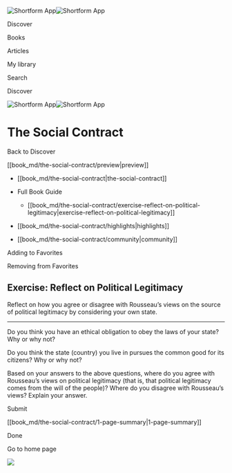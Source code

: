 ![Shortform App](/img/logo.36a2399e.svg)![Shortform App](/img/logo-dark.70c1b072.svg)

Discover

Books

Articles

My library

Search

Discover

![Shortform App](/img/logo.36a2399e.svg)![Shortform App](/img/logo-dark.70c1b072.svg)

# The Social Contract

Back to Discover

[[book_md/the-social-contract/preview|preview]]

  * [[book_md/the-social-contract|the-social-contract]]
  * Full Book Guide

    * [[book_md/the-social-contract/exercise-reflect-on-political-legitimacy|exercise-reflect-on-political-legitimacy]]
  * [[book_md/the-social-contract/highlights|highlights]]
  * [[book_md/the-social-contract/community|community]]



Adding to Favorites 

Removing from Favorites 

## Exercise: Reflect on Political Legitimacy

Reflect on how you agree or disagree with Rousseau’s views on the source of political legitimacy by considering your own state.

* * *

Do you think you have an ethical obligation to obey the laws of your state? Why or why not?

Do you think the state (country) you live in pursues the common good for its citizens? Why or why not?

Based on your answers to the above questions, where do you agree with Rousseau’s views on political legitimacy (that is, that political legitimacy comes from the will of the people)? Where do you disagree with Rousseau’s views? Explain your answer.

Submit 

[[book_md/the-social-contract/1-page-summary|1-page-summary]]

Done

Go to home page 

![](https://bat.bing.com/action/0?ti=56018282&Ver=2&mid=e97fa301-bbfb-4c32-90be-6f2ebf2bdab3&sid=1711133063fa11eebdec89a8b8ae3bbc&vid=171147a063fa11eea7440fcfeb230d96&vids=0&msclkid=N&pi=0&lg=en-US&sw=800&sh=600&sc=24&nwd=1&tl=Shortform%20%7C%20Book&p=https%3A%2F%2Fwww.shortform.com%2Fapp%2Fbook%2Fthe-social-contract%2Fexercise-reflect-on-political-legitimacy&r=&lt=396&evt=pageLoad&sv=1&rn=44127)
